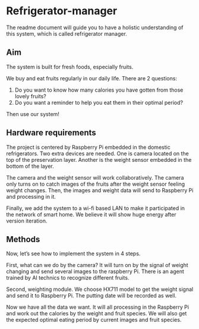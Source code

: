 # Refrigerator-manager

The readme document will guide you to have a holistic understanding of this system, which is called refrigerator manager.

## Aim

The system is built for fresh foods, especially fruits. 

We buy and eat fruits regularly in our daily life. There are 2 questions: 
1. Do you want to know how many calories you have gotten from those lovely fruits? 
2. Do you want a reminder to help you eat them in their optimal period?

Then use our system!

## Hardware requirements

The project is centered by Raspberry Pi embedded in the domestic refrigerators. Two extra devices are needed. One is camera located on the top of the preservation layer. Another is the weight sensor embedded in the bottom of the layer.

The camera and the weight sensor will work collaboratively. The camera only turns on to catch images of the fruits after the weight sensor feeling weight changes. Then, the images and weight data will send to Raspberry Pi and processing in it.

Finally, we add the system to a wi-fi based LAN to make it participated in the network of smart home. We believe it will show huge energy after version iteration.

## Methods

Now, let’s see how to implement the system in 4 steps.

First, what can we do by the camera? It will turn on by the signal of weight changing and send several images to the raspberry Pi. There is an agent trained by AI technics to recognize different fruits.

Second, weighting module. We choose HX711 model to get the weight signal and send it to Raspberry Pi. The putting date will be recorded as well.

Now we have all the data we want. It will all processing in the Raspberry Pi and work out the calories by the weight and fruit species. We will also get the expected optimal eating period by current images and fruit species.
